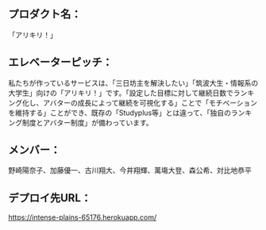 ## プロダクト名：
「アリキリ！」


## エレベーターピッチ：
私たちが作っているサービスは、「三日坊主を解決したい」「筑波大生・情報系の大学生」向けの「アリキリ！」です。「設定した目標に対して継続日数でランキング化し、アバターの成長によって継続を可視化する」ことで「モチベーションを維持する」ことができ、既存の「Studyplus等」とは違って、「独自のランキング制度とアバター制度」が備わっています。


## メンバー：
野崎陽奈子、加藤優一、古川翔大、今井翔輝、萬塲大登、森公希、対比地恭平


## デプロイ先URL：
https://intense-plains-65176.herokuapp.com/


